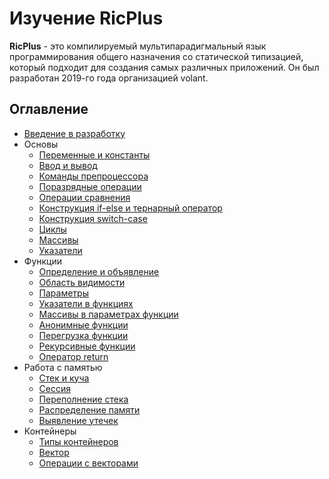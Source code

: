 # Изучение RicPlus

**RicPlus** - это компилируемый мультипарадигмальный язык программирования общего назначения со статической типизацией, который подходит для создания самых различных приложений. Он был разработан 2019-го года организацией volant.

## Оглавление
- [Введение в разработку](./0.0.md)
- Основы
    - [Переменные и константы](./1.0.md)
    - [Ввод и вывод](./1.1.md)
    - [Команды препроцессора](./1.2.md)
    - [Поразрядные операции](./1.3.md)
    - [Операции сравнения](./1.4.md)
    - [Конструкция if-else и тернарный оператор](./1.5.md)
    - [Конструкция switch-case](./1.6.md)
    - [Циклы](./1.7.md)
    - [Массивы](./1.8.md)
    - [Указатели](./1.9.md)
- Функции
    - [Определение и объявление](./2.0.md)
    - [Область видимости](./2.1.md)
    - [Параметры](./2.2.md)
    - [Указатели в функциях](./2.3.md)
    - [Массивы в параметрах функции](./2.4.md)
    - [Анонимные функции](./2.5.md)
    - [Перегрузка функции](./2.6.md)
    - [Рекурсивные функции](./2.7.md)
    - [Оператор return](./2.8.md)
- Работа с памятью
	- [Стек и куча](./3.0.md)
    - [Сессия](./3.1.md)
    - [Переполнение стека](./3.2.md)
    - [Распределение памяти](./3.3.md)
    - [Выявление утечек](./3.4.md)
- Контейнеры
	- [Типы контейнеров](4.0.md)
	- [Вектор](4.1.md)
	- [Операции с векторами](4.2.md)
